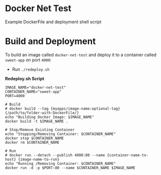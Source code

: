 # Docker Net Test
Example DockerFile and deployment shell script

# Build and Deployment
To build an image called `docker-net-test` and deploy it to a container called `sweet-app` on port `4000`:
   * Run `./redeploy.sh`

**Redeploy.sh Script**
```
IMAGE_NAME="docker-net-test"
CONTAINER_NAME="sweet-app"
PORT=4000

# Build
# docker build --tag {myapps/image-name:optional-tag} {/path/to/folder-with-DockerFile/}
echo "Building Docker Image: $IMAGE_NAME"
docker build -t $IMAGE_NAME .

# Stop/Remove Existing Container
echo "Stopping/Removing Container: $CONTAINER_NAME"
docker stop $CONTAINER_NAME
docker rm $CONTAINER_NAME

# Run
# docker run --detach --publish 4000:80 --name {container-name-to-host} {image-name-to-run}
echo "Running /Removing Container: $CONTAINER_NAME"
docker run -d -p $PORT:80 --name $CONTAINER_NAME $IMAGE_NAME
```